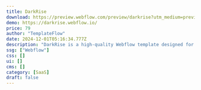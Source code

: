 ```yaml
---
title: DarkRise
download: https://preview.webflow.com/preview/darkrise?utm_medium=preview_link&utm_source=designer&utm_content=darkrise&preview=e27e99d8997f9852bf51a5c00e5e0d63&workflow=preview
demo: https://darkrise.webflow.io/
price: 79
author: "TemplateFlow"
date: 2024-12-01T05:16:34.777Z
description: "DarkRise is a high-quality Webflow template designed for SaaS and startup marketing websites. We understand the needs of a modern websites, which is why we have crafted 18+ unique pages that are essential for any SaaS or startup website."
ssg: ["Webflow"]
css: []
ui: []
cms: []
category: [SaaS]
draft: false
---
```

